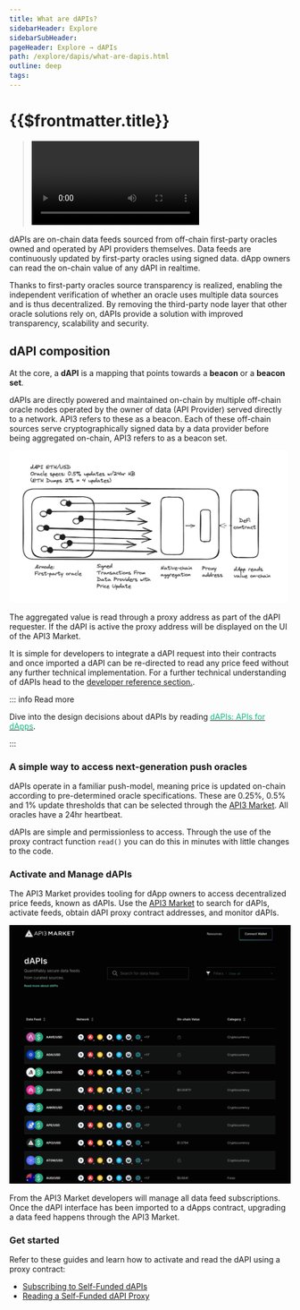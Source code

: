 ```yaml
---
title: What are dAPIs?
sidebarHeader: Explore
sidebarSubHeader:
pageHeader: Explore → dAPIs
path: /explore/dapis/what-are-dapis.html
outline: deep
tags:
---
```


<PageHeader/>

<SearchHighlight/>

<FlexStartTag/>

# {{$frontmatter.title}}

> <Video src="https://www.youtube.com/embed/wLZ4pyqAFuE"/>

<!--A dAPI is a standardized interface that smart contracts can use to access data
feed services, that are continuously updated. These can range from the latest
cryptocurrency, forex, stock or commodity prices.-->

dAPIs are on-chain data feeds sourced from off-chain first-party oracles owned
and operated by API providers themselves. Data feeds are continuously updated by
first-party oracles using signed data. dApp owners can read the on-chain value
of any dAPI in realtime.

<!--They can power various decentralized applications such as DeFi
lending, synthetic assets, stable coins, derivatives, NFTs and more.-->

Thanks to first-party oracles source transparency is realized, enabling the
independent verification of whether an oracle uses multiple data sources and is
thus decentralized. By removing the third-party node layer that other oracle
solutions rely on, dAPIs provide a solution with improved transparency,
scalability and security.

## dAPI composition

At the core, a **dAPI** is a mapping that points towards a **beacon** or a
**beacon set**.

dAPIs are directly powered and maintained on-chain by multiple off-chain oracle
nodes operated by the owner of data (API Provider) served directly to a network.
API3 refers to these as a beacon. Each of these off-chain sources serve
cryptographically signed data by a data provider before being aggregated
on-chain, API3 refers to as a beacon set.

<img src="../assets/images/dAPI_q2.png" style="width:500px">

The aggregated value is read through a proxy address as part of the dAPI
requester. If the dAPI is active the proxy address will be displayed on the UI
of the API3 Market.

It is simple for developers to integrate a dAPI request into their contracts and
once imported a dAPI can be re-directed to read any price feed without any
further technical implementation. For a further technical understanding of dAPIs
head to the [developer reference section.](/docs/reference/dapis/).

::: info Read more

Dive into the design decisions about dAPIs by reading
[<span style="color:rgb(16, 185, 129);">dAPIs: APIs for dApps</span>](https://medium.com/api3/dapis-apis-for-dapps-53b83f8d2493).

:::

<!--### What is a Beacon or a Beacon Set?

A beacon is a point of data that is kept alive on-chain by a respective
first-party oracle. It corresponds to an ID which is derived from the hash of
the Airnode address that is deployed by an API Provider, in combination with the
request parameters. This resulting ID will always represent a specific provider
with specific request parameters and cannot be changed.

Following the same principle, a beacon set is addressed by an ID, which is
derived from the hash of multiple beacons. This allows for the creation of
aggregations between multiple beacons. The resulting ID of a beacon set always
represents the specific beacons that make it up and cannot be changed.

Values for beacons or beacon sets are kept up to date on-chain by many Airnodes
which are owned by API providers, where they can be read using an API3 Market
[proxy contract](/reference/dapis/understand/proxy-contracts.md).-->

### A simple way to access next-generation push oracles

dAPIs operate in a familiar push-model, meaning price is updated on-chain
according to pre-determined oracle specifications. These are 0.25%, 0.5% and 1%
update thresholds that can be selected through the
[API3 Market](https://market.api3.org/dapis). All oracles have a 24hr heartbeat.

dAPIs are simple and permissionless to access. Through the use of the proxy
contract function `read()` you can do this in minutes with little changes to the
code.

<!--<img src="../assets/images/02-b-First_vs_Third_party_oracles-Descentralized_API_(dAPI).png" width="400"/-->

### Activate and Manage dAPIs

The API3 Market provides tooling for dApp owners to access decentralized price
feeds, known as dAPIs. Use the [API3 Market](https://market.api3.org) to search
for dAPIs, activate feeds, obtain dAPI proxy contract addresses, and monitor
dAPIs.

<img src="../assets/images/API3_market_march2023_v1.png" style="width:1200px">

From the API3 Market developers will manage all data feed subscriptions. Once
the dAPI interface has been imported to a dApps contract, upgrading a data feed
happens through the API3 Market.

### Get started

Refer to these guides and learn how to activate and read the dAPI using a proxy
contract:

- [Subscribing to Self-Funded dAPIs](/guides/dapis/subscribing-self-funded-dapis/index.md)
- [Reading a Self-Funded dAPI Proxy](/guides/dapis/read-a-dapi/)

<!--## dAPI: A standardized interface

dAPIs possess a range of distinct attributes:

- dAPIs have a standardized, user-friendly interface that intends to abstract
  away the technical implementation.
- A dApp uses the dAPI interface to access data feed services. These services
  exist in a fully permissionless or authorized format.
- dAPIs exist entirely on-chain managed by a central contract that manages a
  beacon store that is in turn updated by Airnodes.
- Through a dAPI smart contract, developers can access additional services such
  as Service Coverage or Oracle Extractable Value. -->

<!--## Why use dAPIs?

Due to being composed out of first-party data feeds, dAPIs offer security,
transparency, cost-efficiency and scalability in a turn-key package.

_Security_

Data used to update a first-party data feed is cryptographically signed by the
owner of the data. This means that the data that will update a feed cannot be
tampered with once it leaves the source. Furthermore, the API providers host a
first-party oracle node, Airnode, to push the data to the chain themselves. This
renders denial of service attacks by third parties ineffective.

_Transparency_

The cryptographic signatures prove that the data that updates a feed comes
directly from a specific API provider. Furthermore, Beacons that underpin dAPIs
allow the user to inspect what exact API endpoints are being called, and with
which parameters. This provides complete transparency to the dApp developer,
which is a big step from depending on a pseudonymous selection of third parties
that intentionally obscure their data sources.

_Cost-efficiency_

dAPIs are cost efficient compared to third-party data feeds, as the user does
not need to pay middlemen node operators for their services. Furthermore,
first-party data feeds do not require redundancy against middlemen layer
attacks. This makes single-Beacon dAPIs feasible, and allows API3 to provide a
wide variety of data feeds in a cost-efficient way.

_Scalability_

An inherently secure and cost-efficient data feed design allows API3 to build a
large number of dAPIs on many chains. This is supplemented by purpose-designed
Airnode protocols and relayer schemes to improve efficiency while not degrading
the security guarantees of a first-party data feed. The improved scalability of
dAPIs also factors into building aggregated data feeds. Since first-party data
feeds do not require redundancy at the middlemen layer, the aggregation costs
less gas and source-level decentralization becomes more affordable.-->

<!--Additionally it is going to play a crucial role in setting up required
contracts for OEV (LINK) and Service Coverage (LINK). // add this when OEV & Service Coverage pages are added-->

<!--## dAPI Maintenance

The exact process that is being followed currently and what is envisioned for
the future can be found in
[how are dAPIs maintained](/explore/dapis/how-are-dapis-maintained.md).-->

<!--## Medium Articles

For more information, please refer to
[dAPIs: APIs for dApps](https://medium.com/api3/dapis-apis-for-dapps-53b83f8d2493),
[Beacons](https://medium.com/api3/beacons-building-blocks-for-web3-data-connectivity-df6ad3eb5763)
and
[Monetizing Data Feeds](https://medium.com/@ugurmersin/monetizing-data-feeds-951cd5c912bd).-->

<FlexEndTag/>
